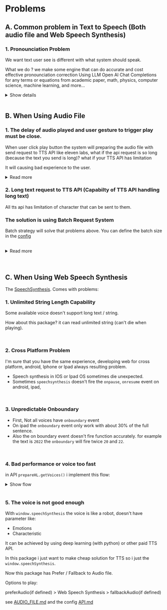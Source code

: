 # Problems

## A. Common problem in Text to Speech (Both audio file and Web Speech Synthesis)

### 1. Pronounciation Problem

We want text user see is different with what system should speak. 

What we do ? we make some engine that can do accurate and cost effective pronounciation correction Using LLM Open AI Chat Completions for any terms or equations from academic paper, math, physics, computer science, machine learning, and more...

<details>
  <summary>Show details</summary>
  <br/>

  **Auto Pronounciation Correction**

  This package needs chat gpt api to do that. [see how to use integrate this package with open ai api](MAKE_BACKEND.md)

  <br/>

  **Manual Pronounciation Correction**

  in english abbreviation like `FOMO`, `ETA`, etc.

  in indonesian

  `dgn` = `dengan`

  `yg` = `yang`

  This package also have built-in abbreviation function, or you can write your own rules.

  ```
  input:string -> abbreviation function -> output:string.
  ```
</details>

<br/>

## B. When Using Audio File

### 1. The delay of audio played and user gesture to trigger play must be close.

When user click play button the system will preparing the audio file with send request to TTS API like eleven labs, what if the api request is so long (because the text you send is long)? what if your TTS API has limitation

It will causing bad experience to the user.

<details>
  <summary>Read more</summary>

  It will causing bad experience to the user. even in device like ipad and iphon they have rules that the delay between user interaction and the audio played must not exceed 4seconds or it will be fail.

  They will give error like this

  ```
  Unhandled Promise Rejection: NotAllowedError: The request is not allowed by the user agent or the platform in the current context, possibly because the user denied permission.
  ```

  So what the solution for this?

  I set this package to make batch request for API call.
</details>

### 2. Long text request to TTS API (Capabilty of TTS API handling long text)

All tts api has limitation of character that can be sent to them.

### The solution is using Batch Request System

Batch strategy will solve that problems above. You can define the batch size in the [config](API.md#2a-config)

<br/>

<details>
  <summary>Read more</summary>

  <br/>

  **How it work?**

  Let says you have 10000 character long of text, and let says your tts api service will be done making the audio file in 60 seconds. (so your user will waiting to play 60 second after they want ? it so bad)

  So, My package will chunk it into close to the 200 character each.

  10000/200 = 50 request.

  60/10000\*200 = 1.2 seconds

  my package will send the first chunk, and the tts api will give the audio file in just 1,2 then the audio is played.

  So the delay between user click button play and the tts start to play will be just 1,2 seconds. what about other chunks. i manage to send other chunk in the background while tts is played. and enchance efficiency of character used in tts api. you pay the tts api service based on the character right?.

  lets say we have

  ```
  chunk0 <- user still playing this
  chunk1
  chunk2 <- my package will try to prepare until this
  chunk3
  ...
  chunk49
  ```

  This method will, solve other problem like maximal character that your tts api can handle. for example on elvenlabs they only can do [5000](https://help.elevenlabs.io/hc/en-us/articles/13298164480913-What-s-the-maximum-amount-of-characters-and-text-I-can-generate) character for audio generation.

</details>

<br/>
<br/>

## C. When Using Web Speech Synthesis

The [SpeechSynthesis](https://developer.mozilla.org/en-US/docs/Web/API/SpeechSynthesis). Comes with problems:

### 1. Unlimited String Length Capability

Some available voice doesn't support long text / string.

How about this package? it can read unlimited string (can't die when playing).

<!-- But when marking the word (more than `2400 sentences, 45700 words, 260500 character`) it getting slow when react ui render (lag). after rendered it will normal again and can play tts. -->

<br/>

### 2. Cross Platform Problem

I'm sure that you have the same experience, developing web for cross platform, android, Iphone or Ipad always resulting problem.

- Speech synthesis in IOS or Ipad OS sometimes die unexpected.
- Sometimes `speechsynthesis` doesn't fire the `onpause`, `onresume` event on android, ipad,

<br/>

### 3. Unpredictable Onboundary

- First, Not all voices have `onboundary` event
- On ipad the `onboundary` event only work with about 30% of the full sentence.
- Also the on boundary event doesn't fire function accurately. for example the text is `2022` the `onboundary` will fire twice `20` and `22`.

<br/>

### 4. Bad performance or voice too fast

in API `prepareHL.getVoices()` i implement this flow:

<details>
  <summary>Show flow</summary>
  <br/>

![React Speech Highlight](./img/prepareHL.png)

</details>

<br/>

### 5. The voice is not good enough

With `window.speechSynthesis` the voice is like a robot, doesn't have parameter like:

- Emotions
- Characteristic

It can be achieved by using deep learning (with python) or other paid TTS API.

In this package i just want to make cheap solution for TTS so i just the `window.speechSynthesis`.

Now this package has Prefer / Fallback to Audio file.

Options to play:

preferAudio(if defined) > Web Speech Synthesis > fallbackAudio(if defined)

see [AUDIO_FILE.md](AUDIO_FILE.md) and the config [API.md](API.md#2a-config)
